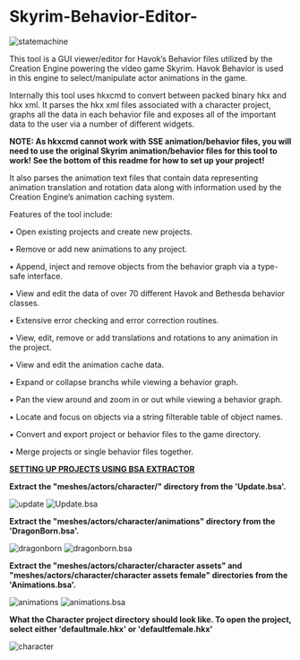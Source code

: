 # Skyrim-Behavior-Editor-
![statemachine](https://user-images.githubusercontent.com/8378075/45464759-e8048880-b709-11e8-9448-0abd26b31944.png)

This tool is a GUI viewer/editor for Havok’s Behavior files utilized
by the Creation Engine powering the video game Skyrim. Havok Behavior
is used in this engine to select/manipulate actor animations in
the game.

Internally this tool uses hkxcmd to convert between packed binary
hkx and hkx xml. It parses the hkx xml files associated with a character
project, graphs all the data in each behavior file and exposes all
of the important data to the user via a number of different widgets.

<b>NOTE: As hkxcmd cannot work with SSE animation/behavior files, you will need to use the original Skyrim animation/behavior files for this tool to work! See the bottom of this readme for how to set up your project!</b>

It also parses the animation text files that contain data representing
animation translation and rotation data along with information used
by the Creation Engine’s animation caching system.

Features of the tool include:

• Open existing projects and create new projects.

• Remove or add new animations to any project.

• Append, inject and remove objects from the behavior graph via
a type-safe interface.

• View and edit the data of over 70 different Havok and Bethesda
behavior classes.

• Extensive error checking and error correction routines.

• View, edit, remove or add translations and rotations to any animation
in the project.

• View and edit the animation cache data.

• Expand or collapse branchs while viewing a behavior graph.

• Pan the view around and zoom in or out while viewing a behavior
graph.

• Locate and focus on objects via a string filterable table of object
names.

• Convert and export project or behavior files to the game directory.

• Merge projects or single behavior files together.


<b><u>SETTING UP PROJECTS USING <a href ="https://www.nexusmods.com/skyrimspecialedition/mods/974" target="_blank">BSA EXTRACTOR</a></u></b>

<b>Extract the "meshes/actors/character/" directory from the 'Update.bsa'.</b>

![update](https://user-images.githubusercontent.com/8378075/94980095-a4faf500-051e-11eb-8376-9af79e69bb1d.png)
![Update.bsa](https://user-images.githubusercontent.com/8378075/94980098-a5938b80-051e-11eb-965e-09143daf4831.png)

<b>Extract the "meshes/actors/character/animations" directory from the 'DragonBorn.bsa'.</b>

![dragonborn](https://user-images.githubusercontent.com/8378075/94980090-a4625e80-051e-11eb-81a2-eb17ad78a5a6.png)
![dragonborn.bsa](https://user-images.githubusercontent.com/8378075/94980093-a4625e80-051e-11eb-8e17-4f20bb13b36a.png)

<b>Extract the "meshes/actors/character/character assets" and "meshes/actors/character/character assets female" directories from the 'Animations.bsa'.</b>

![animations](https://user-images.githubusercontent.com/8378075/94980087-a3c9c800-051e-11eb-9984-953ef3f74ee9.png)
![animations.bsa](https://user-images.githubusercontent.com/8378075/94980088-a4625e80-051e-11eb-88e9-e92e291bcdb0.png)

<b>What the Character project directory should look like. To open the project, select either 'defaultmale.hkx' or 'defaultfemale.hkx'</b>

![character](https://user-images.githubusercontent.com/8378075/94980096-a5938b80-051e-11eb-8882-c33f0bae8fc0.png)
